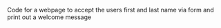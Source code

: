 Code for a webpage to accept the users first and last name via form and print out a welcome message
